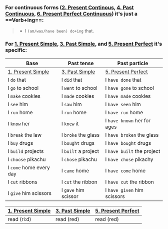 ### For continuous forms ([2. Present Continous](../Tenses/2.%20Present%20Continous.md), [4. Past Continuous](../Tenses/4.%20Past%20Continuous.md), [6. Present Perfect Continuous](../Tenses/6.%20Present%20Perfect%20Continuous.md)) it's just a ==Verb+ing==:	

> - I `(am/was/have been) do+ing` that.

### For [1. Present Simple](../Tenses/1.%20Present%20Simple.md), [3. Past Simple](../Tenses/3.%20Past%20Simple.md), and [5. Present Perfect](../Tenses/5.%20Present%20Perfect.md) it's specific:

| **Base** | **Past tense** | **Past particle** |
| - | - | - |
| [1. Present Simple](../Tenses/1.%20Present%20Simple.md) | [3. Past Simple](../Tenses/3.%20Past%20Simple.md) | [5. Present Perfect](../Tenses/5.%20Present%20Perfect.md) |
| I `do` that | I `did` that | I `have done` that |
| I `go` to school | I `went` to school | I `have gone` to school |
| I `make` cookies | I `made` cookies | I `have made` cookies |
| I `see` him | I `saw` him | I `have seen` him | 
| I `run` home | I `run` home | I `have run` home |
| I `know` her | I `knew` it | I `have known` her for ages |
| I `break` the law | I `broke` the glass | I `have broken` the glass |
| I `buy` drugs | I `bought` drugs | I `have bought` drugs |
| I `build` projects | I `built` a project | I `have built` the project |
| I `choose` pikachu | I `chose` pikachu | I `have chose` pikachy |
| I `come` home every day | I `came` home | I `have come` home |
| I `cut` ribbons | I `cut` the ribbon | I `have cut` the ribbon |
| I `give` him scissors | I `gave` him scissor | I `have given` him scissors |

| [1. Present Simple](../Tenses/1.%20Present%20Simple.md) | [3. Past Simple](../Tenses/3.%20Past%20Simple.md) | [5. Present Perfect](../Tenses/5.%20Present%20Perfect.md) |
|-|-|-|
| read (ri:d) | read (red) | read (red) |
